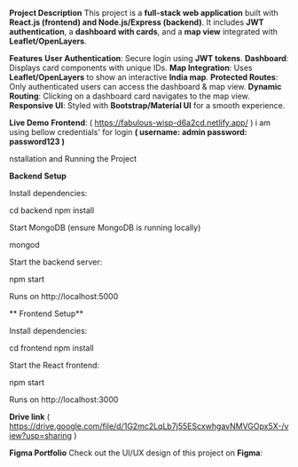 
**Project Description**
This project is a **full-stack web application** built with **React.js (frontend) and Node.js/Express (backend)**. It includes **JWT authentication**, a **dashboard with cards**, and a **map view** integrated with **Leaflet/OpenLayers**.

**Features**
 **User Authentication**: Secure login using **JWT tokens**.
 **Dashboard**: Displays card components with unique IDs.
 **Map Integration**: Uses **Leaflet/OpenLayers** to show an interactive **India map**.
 **Protected Routes**: Only authenticated users can access the dashboard & map view.
 **Dynamic Routing**: Clicking on a dashboard card navigates to the map view.
 **Responsive UI**: Styled with **Bootstrap/Material UI** for a smooth experience.

 **Live Demo**
**Frontend**: ( https://fabulous-wisp-d6a2cd.netlify.app/ )
i am using bellow credentials' for login
**( username: admin
password: password123 )**

nstallation and Running the Project

**Backend Setup**

Install dependencies:

cd backend npm install

Start MongoDB (ensure MongoDB is running locally)

mongod

Start the backend server:

npm start

Runs on http://localhost:5000

** Frontend Setup**

Install dependencies:

cd frontend npm install

Start the React frontend:

npm start

Runs on http://localhost:3000

**Drive link**
( https://drive.google.com/file/d/1G2mc2LqLb7j55EScxwhgavNMVGOpx5X-/view?usp=sharing ) 

**Figma Portfolio**
Check out the UI/UX design of this project on **Figma**:  
